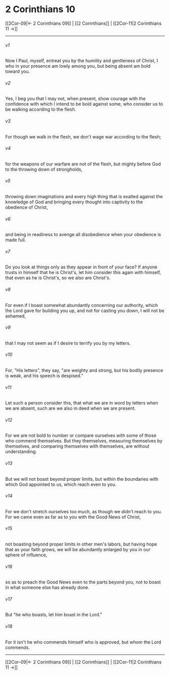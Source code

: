 # 2 Corinthians 10

[[2Cor-09|← 2 Corinthians 09]] | [[2 Corinthians]] | [[2Cor-11|2 Corinthians 11 →]]
***



###### v1 
Now I Paul, myself, entreat you by the humility and gentleness of Christ, I who in your presence am lowly among you, but being absent am bold toward you. 

###### v2 
Yes, I beg you that I may not, when present, show courage with the confidence with which I intend to be bold against some, who consider us to be walking according to the flesh. 

###### v3 
For though we walk in the flesh, we don't wage war according to the flesh; 

###### v4 
for the weapons of our warfare are not of the flesh, but mighty before God to the throwing down of strongholds, 

###### v5 
throwing down imaginations and every high thing that is exalted against the knowledge of God and bringing every thought into captivity to the obedience of Christ, 

###### v6 
and being in readiness to avenge all disobedience when your obedience is made full. 

###### v7 
Do you look at things only as they appear in front of your face? If anyone trusts in himself that he is Christ's, let him consider this again with himself, that even as he is Christ's, so we also are Christ's. 

###### v8 
For even if I boast somewhat abundantly concerning our authority, which the Lord gave for building you up, and not for casting you down, I will not be ashamed, 

###### v9 
that I may not seem as if I desire to terrify you by my letters. 

###### v10 
For, "His letters", they say, "are weighty and strong, but his bodily presence is weak, and his speech is despised." 

###### v11 
Let such a person consider this, that what we are in word by letters when we are absent, such are we also in deed when we are present. 

###### v12 
For we are not bold to number or compare ourselves with some of those who commend themselves. But they themselves, measuring themselves by themselves, and comparing themselves with themselves, are without understanding. 

###### v13 
But we will not boast beyond proper limits, but within the boundaries with which God appointed to us, which reach even to you. 

###### v14 
For we don't stretch ourselves too much, as though we didn't reach to you. For we came even as far as to you with the Good News of Christ, 

###### v15 
not boasting beyond proper limits in other men's labors, but having hope that as your faith grows, we will be abundantly enlarged by you in our sphere of influence, 

###### v16 
so as to preach the Good News even to the parts beyond you, not to boast in what someone else has already done. 

###### v17 
But "he who boasts, let him boast in the Lord." 

###### v18 
For it isn't he who commends himself who is approved, but whom the Lord commends.

***
[[2Cor-09|← 2 Corinthians 09]] | [[2 Corinthians]] | [[2Cor-11|2 Corinthians 11 →]]
